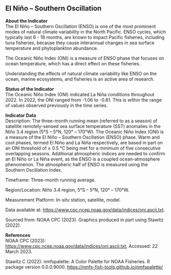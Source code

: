 ## El Niño – Southern Oscillation

**About the Indicator**  
The El Niño – Southern Oscillation (ENSO) is one of the most prominent
modes of natural climate variability in the North Pacific. ENSO cycles,
which typically last 6 - 18 months, are known to impact Pacific
fisheries, including tuna fisheries, because they cause interannual
changes in sea surface temperature and phytoplankton abundance.

The Oceanic Niño Index (ONI) is a measure of ENSO phase that focuses on
ocean temperature, which has a direct effect on these fisheries.

Understanding the effects of natural climate variability like ENSO on
the ocean, marine ecosystems, and fisheries is an active area of
research.

**Status of the Indicator**  
The Oceanic Niño Index (ONI) indicated La Niña conditions throughout
2022. In 2022, the ONI ranged from -1.06 to -0.81. This is within the
range of values observed previously in the time series.

**Indicator Data**  
Description: The three-month running mean (referred to as a season) of
satellite remotely-sensed sea surface temperature (SST) anomalies in the
Niño 3.4 region (5°S – 5°N, 120° – 170°W). The Oceanic Niño Index (ONI)
is a measure of the El Niño – Southern Oscillation (ENSO) phase. Warm
and cool phases, termed El Niño and La Niña respectively, are based in
part on an ONI threshold of ± 0.5 °C being met for a minimum of five
consecutive overlapping seasons. Additional atmospheric indices are
needed to confirm an El Niño or La Niña event, as the ENSO is a coupled
ocean-atmosphere phenomenon. The atmospheric half of ENSO is measured
using the Southern Oscillation Index.

Timeframe: Three-month running average.

Region/Location: Niño 3.4 region, 5°S – 5°N, 120° – 170°W.

Measurement Platform: *In-situ* station, satellite, model.

Data available at:
<https://www.cpc.ncep.noaa.gov/data/indices/oni.ascii.txt>.

Sourced from: NOAA CPC (2023). Graphics produced in part using Stawitz
(2022).

**References**  
NOAA CPC (2023):
<https://www.cpc.ncep.noaa.gov/data/indices/oni.ascii.txt>, Accessed: 22
March 2023.

Stawitz C (2022): nmfspalette: A Color Palette for NOAA Fisheries. R
package version 0.0.0.9000.
<https://nmfs-fish-tools.github.io/nmfspalette/>
